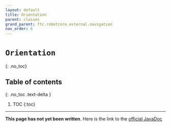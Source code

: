 ```yaml
---
layout: default
title: Orientation
parent: classes
grand_parent: ftc.robotcore.external.navigation
nav_order: 6
---
```

# `Orientation`
{: .no_toc}

## Table of contents
{: .no_toc .text-delta }

1. TOC
{:toc}
---
**This page has not yet been written**. Here is the link to the [official JavaDoc](https://ftctechnh.github.io/ftc_app/doc/javadoc/org/firstinspires/ftc/robotcore/external/navigation/Orientation.html)
        